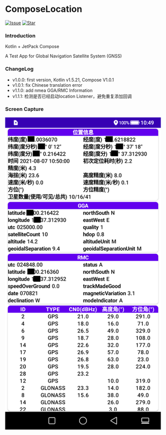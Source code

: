 # ComposeLocation

[![Issue](https://img.shields.io/github/issues/PhoneTools/ComposeLocation.svg)](https://github.com/PhoneTools/ComposeLocation/issues)
[![Star](https://img.shields.io/github/stars/PhoneTools/ComposeLocation.svg)](https://github.com/PhoneTools/ComposeLocation)

### Introduction

Kotlin + JetPack Compose

A Test App for Global Navigation Satellite System (GNSS)

### ChangeLog

- v1.0.0: first version, Kotlin v1.5.21, Compose V1.0.1
- v1.0.1: fix Chinese translation error
- v1.1.0: add nmea GGA/RMC Information
- v1.1.1: 检测是否已经启动location Listener，避免重复添加回调

### Screen Capture

![avatar](capture/sample.png)